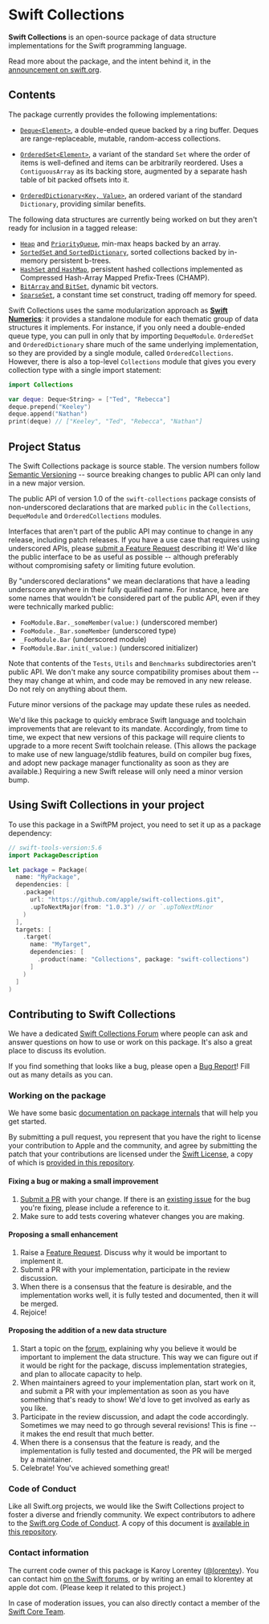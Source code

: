 # Swift Collections

**Swift Collections** is an open-source package of data structure implementations for the Swift programming language.

Read more about the package, and the intent behind it, in the [announcement on swift.org][announcement].

[announcement]: https://swift.org/blog/swift-collections

## Contents

The package currently provides the following implementations:

- [`Deque<Element>`][Deque], a double-ended queue backed by a ring buffer. Deques are range-replaceable, mutable, random-access collections.

- [`OrderedSet<Element>`][OrderedSet], a variant of the standard `Set` where the order of items is well-defined and items can be arbitrarily reordered. Uses a `ContiguousArray` as its backing store, augmented by a separate hash table of bit packed offsets into it.

- [`OrderedDictionary<Key, Value>`][OrderedDictionary], an ordered variant of the standard `Dictionary`, providing similar benefits.

[Deque]: Documentation/Deque.md
[OrderedSet]: Documentation/OrderedSet.md
[OrderedDictionary]: Documentation/OrderedDictionary.md

The following data structures are currently being worked on but they aren't ready for inclusion in a tagged release:

- [`Heap`][Heap] and [`PriorityQueue`](https://github.com/apple/swift-collections/pull/51), min-max heaps backed by an array.
- [`SortedSet` and `SortedDictionary`](https://github.com/apple/swift-collections/pull/65), sorted collections backed by in-memory persistent b-trees.
- [`HashSet` and `HashMap`](https://github.com/apple/swift-collections/pull/31), persistent hashed collections implemented as Compressed Hash-Array Mapped Prefix-Trees (CHAMP).
- [`BitArray` and `BitSet`](https://github.com/apple/swift-collections/pull/83), dynamic bit vectors.
- [`SparseSet`](https://github.com/apple/swift-collections/pull/80), a constant time set construct, trading off memory for speed.

[Heap]: Documentation/Heap.md

Swift Collections uses the same modularization approach as [**Swift Numerics**](https://github.com/apple/swift-numerics): it provides a standalone module for each thematic group of data structures it implements. For instance, if you only need a double-ended queue type, you can pull in only that by importing `DequeModule`. `OrderedSet` and `OrderedDictionary` share much of the same underlying implementation, so they are provided by a single module, called `OrderedCollections`. However, there is also a top-level `Collections` module that gives you every collection type with a single import statement:

``` swift
import Collections

var deque: Deque<String> = ["Ted", "Rebecca"]
deque.prepend("Keeley")
deque.append("Nathan")
print(deque) // ["Keeley", "Ted", "Rebecca", "Nathan"]
```

## Project Status

The Swift Collections package is source stable. The version numbers follow [Semantic Versioning][semver] -- source breaking changes to public API can only land in a new major version.

[semver]: https://semver.org

The public API of version 1.0 of the `swift-collections` package consists of non-underscored declarations that are marked `public` in the `Collections`, `DequeModule` and `OrderedCollections` modules.

Interfaces that aren't part of the public API may continue to change in any release, including patch releases. 
If you have a use case that requires using underscored APIs, please [submit a Feature Request][enhancement] describing it! We'd like the public interface to be as useful as possible -- although preferably without compromising safety or limiting future evolution.

By "underscored declarations" we mean declarations that have a leading underscore anywhere in their fully qualified name. For instance, here are some names that wouldn't be considered part of the public API, even if they were technically marked public:

- `FooModule.Bar._someMember(value:)` (underscored member)
- `FooModule._Bar.someMember` (underscored type)
- `_FooModule.Bar` (underscored module)
- `FooModule.Bar.init(_value:)` (underscored initializer)

Note that contents of the `Tests`, `Utils` and `Benchmarks` subdirectories aren't public API. We don't make any source compatibility promises about them -- they may change at whim, and code may be removed in any new release. Do not rely on anything about them. 

Future minor versions of the package may update these rules as needed.

We'd like this package to quickly embrace Swift language and toolchain improvements that are relevant to its mandate. Accordingly, from time to time, we expect that new versions of this package will require clients to upgrade to a more recent Swift toolchain release. (This allows the package to make use of new language/stdlib features, build on compiler bug fixes, and adopt new package manager functionality as soon as they are available.) Requiring a new Swift release will only need a minor version bump.

## Using **Swift Collections** in your project

To use this package in a SwiftPM project, you need to set it up as a package dependency:

```swift
// swift-tools-version:5.6
import PackageDescription

let package = Package(
  name: "MyPackage",
  dependencies: [
    .package(
      url: "https://github.com/apple/swift-collections.git", 
      .upToNextMajor(from: "1.0.3") // or `.upToNextMinor
    )
  ],
  targets: [
    .target(
      name: "MyTarget",
      dependencies: [
        .product(name: "Collections", package: "swift-collections")
      ]
    )
  ]
)
```

## Contributing to Swift Collections

We have a dedicated [Swift Collections Forum][forum] where people can ask and answer questions on how to use or work on this package. It's also a great place to discuss its evolution.

[forum]: https://forums.swift.org/c/related-projects/collections

If you find something that looks like a bug, please open a [Bug Report][bugreport]! Fill out as many details as you can.

### Working on the package

We have some basic [documentation on package internals](./Documentation/Internals/README.md) that will help you get started.

By submitting a pull request, you represent that you have the right to license your contribution to Apple and the community, and agree by submitting the patch that your contributions are licensed under the [Swift License](https://swift.org/LICENSE.txt), a copy of which is [provided in this repository](LICENSE.txt).

#### Fixing a bug or making a small improvement

1. [Submit a PR][PR] with your change. If there is an [existing issue][issues] for the bug you're fixing, please include a reference to it.
2. Make sure to add tests covering whatever changes you are making.

[PR]: https://github.com/apple/swift-collections/compare
[issues]: https://github.com/apple/swift-collections/issues

[bugreport]: https://github.com/apple/swift-collections/issues/new?assignees=&labels=bug&template=BUG_REPORT.md

#### Proposing a small enhancement

1. Raise a [Feature Request][enhancement]. Discuss why it would be important to implement it.
2. Submit a PR with your implementation, participate in the review discussion.
3. When there is a consensus that the feature is desirable, and the implementation works well, it is fully tested and documented, then it will be merged. 
4. Rejoice!

[enhancement]: https://github.com/apple/swift-collections/issues/new?assignees=&labels=enhancement&template=FEATURE_REQUEST.md

#### Proposing the addition of a new data structure

1. Start a topic on the [forum], explaining why you believe it would be important to implement the data structure. This way we can figure out if it would be right for the package, discuss implementation strategies, and plan to allocate capacity to help.
2. When maintainers agreed to your implementation plan, start work on it, and submit a PR with your implementation as soon as you have something that's ready to show! We'd love to get involved as early as you like.
3. Participate in the review discussion, and adapt the code accordingly. Sometimes we may need to go through several revisions! This is fine -- it makes the end result that much better.
3. When there is a consensus that the feature is ready, and the implementation is fully tested and documented, the PR will be merged by a maintainer.
4. Celebrate! You've achieved something great!

### Code of Conduct

Like all Swift.org projects, we would like the Swift Collections project to foster a diverse and friendly community. We expect contributors to adhere to the [Swift.org Code of Conduct](https://swift.org/code-of-conduct/). A copy of this document is [available in this repository][coc].

[coc]: CODE_OF_CONDUCT.md

### Contact information

The current code owner of this package is Karoy Lorentey ([@lorentey](https://github.com/lorentey)). You can contact him [on the Swift forums](https://forums.swift.org/u/lorentey/summary), or by writing an email to klorentey at apple dot com. (Please keep it related to this project.)

In case of moderation issues, you can also directly contact a member of the [Swift Core Team](https://swift.org/community/#community-structure).
